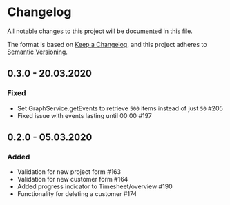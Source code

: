 # Changelog
All notable changes to this project will be documented in this file.

The format is based on [Keep a Changelog](https://keepachangelog.com/en/1.0.0/),
and this project adheres to [Semantic Versioning](https://semver.org/spec/v2.0.0.html).

## 0.3.0 - 20.03.2020

### Fixed
- Set GraphService.getEvents to retrieve `500` items instead of just `50` #205
- Fixed issue with events lasting until 00:00 #197

## 0.2.0 - 05.03.2020

### Added
- Validation for new project form #163
- Validation for new customer form #164
- Added progress indicator to Timesheet/overview #190
- Functionality for deleting a customer #174